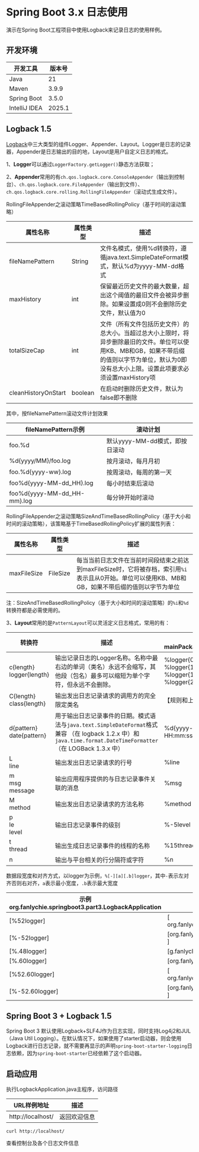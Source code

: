 # Spring Boot 3.x 日志使用
演示在Spring Boot工程项目中使用Logback来记录日志的使用样例。

## 开发环境
| 开发工具      | 版本号    |
| ------------- |--------|
| Java          | 21     |
| Maven         | 3.9.9  |
| Spring Boot   | 3.5.0  |
| IntelliJ IDEA | 2025.1 |

## Logback 1.5

[Logback](https://logback.qos.ch/manual/introduction.html)中三大类型的组件Logger、Appender、Layout。Logger是日志的记录器，Appender是日志输出的目的地，Layout是用户自定义日志的格式。

1、**Logger**可以通过`LoggerFactory.getLogger()`静态方法获取；

2、**Appender**常用的有`ch.qos.logback.core.ConsoleAppender`（输出到控制台）、`ch.qos.logback.core.FileAppender`（输出到文件）、`ch.qos.logback.core.rolling.RollingFileAppender`（滚动式生成文件）。

RollingFileAppender之滚动策略TimeBasedRollingPolicy（基于时间的滚动策略）

| 属性名称            | 属性类型 | 描述                                                         |
| ------------------- | -------- | ------------------------------------------------------------ |
| fileNamePattern     | String   | 文件名模式，使用%d转换符，遵循java.text.SimpleDateFormat模式，默认%d为yyyy-MM-dd格式 |
| maxHistory          | int      | 保留最近历史文件的最大数量，超出这个阈值的最旧文件会被异步删除。如果设置成0则不会删除历史文件，默认值为0 |
| totalSizeCap        | int      | 文件（所有文件包括历史文件）的总大小。当超过总大小上限时，将异步删除最旧的文件。单位可以使用KB、MB和GB，如果不带后缀的值则以字节为单位，默认为0即没有总大小上限。设置此项要求必须设置maxHistory项 |
| cleanHistoryOnStart | boolean  | 在启动时删除历史文件，默认为false即不删除                    |

其中，按fileNamePattern滚动文件计划效果

| fileNamePattern示例         | 滚动计划                       |
| --------------------------- | ------------------------------ |
| foo.%d                      | 默认yyyy-MM-dd模式，即按日滚动 |
| %d{yyyy/MM}/foo.log         | 按月滚动，每月月初             |
| foo.%d{yyyy-ww}.log         | 按周滚动，每周的第一天         |
| foo%d{yyyy-MM-dd_HH}.log    | 每小时结束后滚动               |
| foo%d{yyyy-MM-dd_HH-mm}.log | 每分钟开始时滚动               |

RollingFileAppender之滚动策略SizeAndTimeBasedRollingPolicy（基于大小和时间的滚动策略），该策略基于TimeBasedRollingPolicy扩展的属性列表：

| 属性名称    | 属性类型 | 描述                                                         |
| ----------- | -------- | ------------------------------------------------------------ |
| maxFileSize | FileSize | 每当当前日志文件在当前时间段结束之前达到maxFileSize时，它将被存档，索引用`%i`表示且从0开始。单位可以使用KB、MB和GB，如果不带后缀的值则以字节为单位 |

注：SizeAndTimeBasedRollingPolicy（基于大小和时间的滚动策略）的`%i`和`%d`转换符都是必需使用的。

3、**Layout**常用的是`PatternLayout`可以灵活定义日志格式，常用的有：

| 转换符                       | 描述                                                         | 示例<br/>mainPackage.sub.sample.Bar                          | 描述                                                         |
| ---------------------------- | ------------------------------------------------------------ | ------------------------------------------------------------ | ------------------------------------------------------------ |
| c{length}<br/>logger{length} | 输出记录日志的Logger名称。名称中最右边的单词（类名）永远不会缩写，其他段（包名）最多可以缩短为单个字符，但永远不会删除。 | %logger{0}<br/> %logger{10} <br/>%logger{15} <br/>%logger{26} | Bar<br/>m.s.s.Bar<br/>m.s.sample.Bar<br/>mainPackage.sub.sample.Bar |
| C{length}<br/>class{length}  | 输出发出日志记录请求的调用方的完全限定类名                   | 【规则和上面logger一样】                                     |                                                              |
| d{pattern}<br/>date{pattern} | 用于输出日志记录事件的日期。模式语法与`java.text.SimpleDateFormat`格式兼容 （在 logback 1.2.x 中）和`java.time.format.DateTimeFormatter`（在 LOGBack 1.3.x 中） | %d{yyyy-MM-dd HH:mm:ss.SSS}                                  | 2025-06-05 23:00:40.134                                      |
| L<br/>line                   | 输出发出日志记录请求的行号                                   | %line                                                        | 20                                                           |
| m<br/>msg<br/>message        | 输出应用程序提供的与日志记录事件关联的消息                   | %msg                                                         | LogbackApplication started!                                  |
| M<br/>method                 | 输出发出日志记录请求的方法名称                               | %method                                                      | run                                                          |
| p<br/>le<br/>level           | 输出日志记录事件的级别                                       | %-5level                                                     | INFO                                                         |
| t<br/>thread                 | 输出生成日志记录事件的线程的名称                             | %15thread                                                    | Thread-5                                                     |
| n                            | 输出与平台相关的行分隔符或字符                               | %n                                                           |                                                              |

数据段宽度和对齐方式，以logger为示例，`%[-][a][.b]logger`，其中`-`表示左对齐否则右对齐，`a`表示最小宽度，`.b`表示最大宽度

| 示例<br/>org.fanlychie.springboot3.part3.LogbackApplication | 结果                                                   |
| ----------------------------------------------------------- | ------------------------------------------------------ |
| [%52logger]                                                 | [  org.fanlychie.springboot3.part3.LogbackApplication] |
| [%-52logger]                                                | [org.fanlychie.springboot3.part3.LogbackApplication  ] |
| [%.48logger]                                                | [g.fanlychie.springboot3.part3.LogbackApplication]     |
| [%.60logger]                                                | [org.fanlychie.springboot3.part3.LogbackApplication]   |
| [%52.60logger]                                              | [  org.fanlychie.springboot3.part3.LogbackApplication] |
| [%-52.60logger]                                             | [org.fanlychie.springboot3.part3.LogbackApplication  ] |

## Spring Boot 3 + Logback 1.5

Spring Boot 3 默认使用Logback+SLF4J作为日志实现，同时支持Log4j2和JUL（Java Util Logging）。在默认情况下，如果使用了starter启动器，则会使用Logback进行日志记录，就不需要再显示的声明`spring-boot-starter-logging`日志依赖，因为`spring-boot-starter`已经依赖了这个启动器。

## 启动应用

执行LogbackApplication.java主程序，访问路径

| URL样例地址       | 描述         |
| ----------------- | ------------ |
| http://localhost/ | 返回欢迎信息 |

```
curl http://localhost/
```

查看控制台及各个日志文件信息

